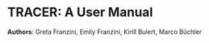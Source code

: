 # TRACER: A User Manual



**Authors**: Greta Franzini, Emily Franzini, Kirill Bulert, Marco Büchler





